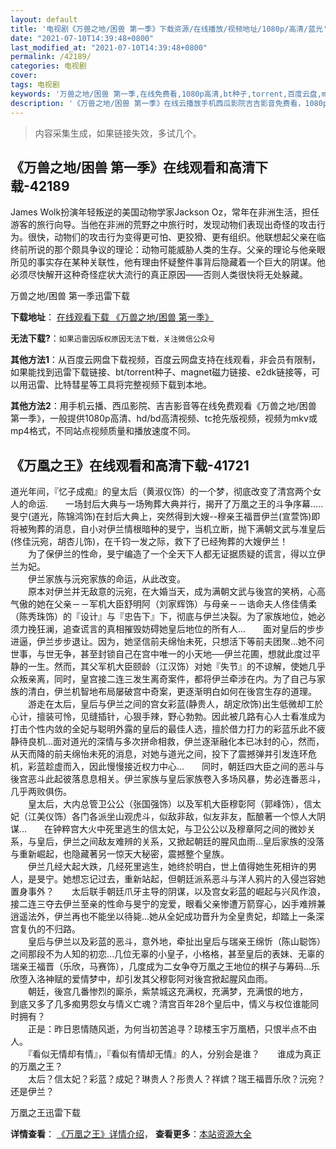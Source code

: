 ```yaml
---
layout: default
title: '电视剧《万兽之地/困兽 第一季》下载资源/在线播放/视频地址/1080p/高清/蓝光'
date: "2021-07-10T14:39:48+0800"
last_modified_at: "2021-07-10T14:39:48+0800"
permalink: /42189/
categories: 电视剧
cover:
tags: 电视剧
keywords: '万兽之地/困兽 第一季,在线免费看,1080p高清,bt种子,torrent,百度云盘,magnet,磁力链,迅雷下载资源'
description: '《万兽之地/困兽 第一季》在线云播放手机西瓜影院吉吉影音免费看，1080p高清bd/hd未删减完整版和tc抢先枪版，mkv/mp4格式，附带bt/torrent种子、magnet/磁力链、百度云盘、网盘资源迅雷下载链接'
---
```


>内容采集生成，如果链接失效，多试几个。


## 《万兽之地/困兽 第一季》在线观看和高清下载-42189

James Wolk扮演年轻叛逆的美国动物学家Jackson Oz，常年在非洲生活，担任游客的旅行向导。当他在非洲的荒野之中旅行时，发现动物们表现出奇怪的攻击行为。很快，动物们的攻击行为变得更可怕、更狡猾、更有组织。他联想起父亲在临终前所说的那个颇具争议的理论：动物可能威胁人类的生存。父亲的理论与他亲眼所见的事实存在某种关联性，他有理由怀疑整件事背后隐藏着一个巨大的阴谋。他必须尽快解开这种奇怪症状大流行的真正原因&mdash;—否则人类很快将无处躲藏。<!---剧情end--->


万兽之地/困兽 第一季迅雷下载

**下载地址**： [在线观看下载 《万兽之地/困兽 第一季》](https://www.993dy.com//vod-detail-id-9901.html) 


**无法下载?**：`如果迅雷因版权原因无法下载，关注微信公众号 `

**其他方法1**：从百度云网盘下载视频，百度云网盘支持在线观看，非会员有限制，如果能找到迅雷下载链接、bt/torrent种子、magnet磁力链接、e2dk链接等，可以用迅雷、比特彗星等工具将完整视频下载到本地。

**其他方法2**：用手机云播、西瓜影院、吉吉影音等在线免费观看《万兽之地/困兽 第一季》，一般提供1080p高清、hd/bd高清视频、tc抢先版视频，视频为mkv或mp4格式，不同站点视频质量和播放速度不同。


## 《万凰之王》在线观看和高清下载-41721

道光年间，『忆子成痴』的皇太后（黄淑仪饰）的一个梦，彻底改变了清宫两个女人的命运.　　一场封后大典与一场殉葬大典并行，揭开了万凰之王的斗争序幕.....　　旻宁(道光，陈锦鸿饰)在封后大典上，突然得到大嫂--穆亲王福晋伊兰(宣萱饰)即将被殉葬的消息，自小对伊兰情根暗种的旻宁，当机立断，抛下满朝文武与准皇后(佟佳沅宛，胡杏儿饰)，在千钧一发之际，救下了已经殉葬的大嫂伊兰！<br />　　为了保伊兰的性命，旻宁编造了一个全天下人都无证据质疑的谎言，得以立伊兰为妃。<br />　　伊兰家族与沅宛家族的命运，从此改变。<br />　　原本对伊兰并无敌意的沅宛，在大婚当天，成为满朝文武与後宫的笑柄，心高气傲的她在父亲－－军机大臣舒明阿（刘家辉饰）与母亲－－诰命夫人佟佳倩柔（陈秀珠饰）的『设计』与『忠告下』下，彻底与伊兰决裂。为了家族地位，她必须力挽狂澜，追查谎言的真相摧毁妨碍她皇后地位的所有人...　　面对皇后的步步进逼，伊兰步步退让。因为，她坚信前夫绵怡未死，只想活下等前夫团聚&hellip;她不问世事，与世无争，甚至封锁自己在宫中唯一的小天地──伊兰花圃，想就此度过平静的一生。然而，其父军机大臣颐龄（江汉饰）对她『失节』的不谅解，使她几乎众叛亲离，同时，皇宫接二连三发生离奇案件，都将伊兰牵涉在内。为了自己与家族的清白，伊兰机智地布局屡破宫中奇案，更逐渐明白如何在後宫生存的道理。<br />　　游走在太后，皇后与伊兰之间的宫女彩蓝(静贵人，胡定欣饰)出生低微却工於心计，擅装可怜，见缝插针，心狠手辣，野心勃勃。因此被几路有心人士看准成为打击个性内敛的全妃与聪明外露的皇后的最佳人选，擅於借力打力的彩蓝乐此不疲静待良机&hellip;面对道光的深情与多次拼命相救，伊兰逐渐融化本已冰封的心，然而，从天而降的前夫绵怡未死的消息，对她与道光之间，投下了震撼弹并引发连环危机，彩蓝趁虚而入，因此慢慢接近权力中心&hellip;　　同时，朝廷四大臣之间的恶斗与後宫恶斗此起彼落息息相关。伊兰家族与皇后家族卷入多场风暴，势必连番恶斗，几乎两败俱伤。<br />　　皇太后，大内总管卫公公（张国强饰）以及军机大臣穆彰阿（郭峰饰），信太妃（江美仪饰）各门各派坐山观虎斗，似敌非敌，似友非友，酝酿著一个惊人大阴谋…　　在钟粹宫大火中死里逃生的信太妃，与卫公公以及穆章阿之间的微妙关系，与皇后，伊兰之间敌友难辨的关系，又掀起朝廷的腥风血雨&hellip;皇后家族的没落与重新崛起，也隐藏著另一惊天大秘密，震撼整个皇族。<br />　　伊兰几经大起大跌，几经死里逃生，她终於明白，世上值得她生死相许的男人，是旻宁。她想忘记过去，重新站起，但朝廷派系恶斗与洋人鸦片的入侵岂容她置身事外？　　太后联手朝廷爪牙主导的阴谋，以及宫女彩蓝的崛起与兴风作浪，接二连三夺去伊兰至亲的性命与旻宁的宠爱，眼看父亲惨遭万箭穿心，凶手难辨兼逍遥法外，伊兰再也不能坐以待毙&hellip;她从全妃成功晋升为全皇贵妃，却踏上一条深宫复仇的不归路。<br />　　皇后与伊兰以及彩蓝的恶斗，意外地，牵扯出皇后与瑞亲王绵忻（陈山聪饰）之间那段不为人知的初恋&hellip;几位无辜的小皇子，小格格，甚至皇后的表妹、无辜的瑞亲王福晋（乐欣，马赛饰），几度成为二女争夺万凰之王地位的棋子与筹码…乐欣堕入洛神赋的爱情梦中，却引发其父穆彰阿对後宫掀起腥风血雨。<br />　　朝廷，後宫几番惨烈的廝杀，紫禁城这充满权，充满梦，充满恨的地方，　　到底又多了几多痴男怨女与情义亡魂？清宫百年28个皇后中，情义与权位谁能同时拥有？<br />　　正是：昨日恩情随风逝，为何当初苦追寻？琼楼玉宇万凰栖，只恨半点不由人。<br />　　『看似无情却有情』，『看似有情却无情』的人，分别会是谁？　　谁成为真正的万凰之王？<br />　　太后？信太妃？彩蓝？成妃？琳贵人？彤贵人？祥嫔？瑞王福晋乐欣？沅宛？还是伊兰？<br />


万凰之王迅雷下载

**详情查看**： [《万凰之王》详情介绍](/movie/41721/)， **查看更多**：[本站资源大全](/movie/t/all/)

